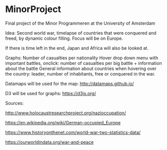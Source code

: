 # MinorProject
Final project of the Minor Programmeren at the University of Amsterdam

Idea:
Second world war, timelapse of countries that were conquered and freed, by dynamic colour filling.
Focus will be on Europe.


If there is time left in the end, Japan and Africa will also be looked at.

Graphs:
Number of casualties per nationality
Hover drop down menu with important battles, onclick: number of casualties per big battle + information about the battle
General information about countries when hovering over the country: leader, number of inhabitants, free or conquered in the war.

Datamaps will be used for the map: http://datamaps.github.io/

D3 will be used for graphs: https://d3js.org/

Sources:

http://www.holocaustresearchproject.org/nazioccupation/

https://en.wikipedia.org/wiki/German-occupied_Europe

https://www.historyonthenet.com/world-war-two-statistics-data/

https://ourworldindata.org/war-and-peace



